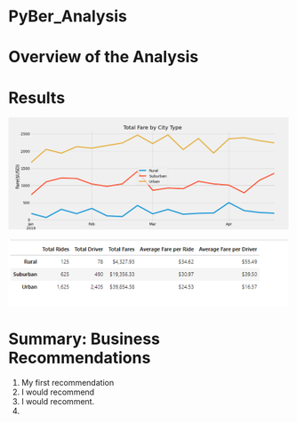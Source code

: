 # PyBer_Analysis
# Overview of the Analysis
# Results


![image_name](https://github.com/jessicameyer23/PyBer_Analysis/blob/main/PyBer_fare_summary.png?raw=true)



![image_name](https://github.com/jessicameyer23/PyBer_Analysis/blob/main/Resources/Data%20frame%20by%20city%20type.2022-01-22%20105822.png?raw=true)



# Summary: Business Recommendations
1.  My first recommendation
2.  I would recommend
3.  I would recomment.
4.  
